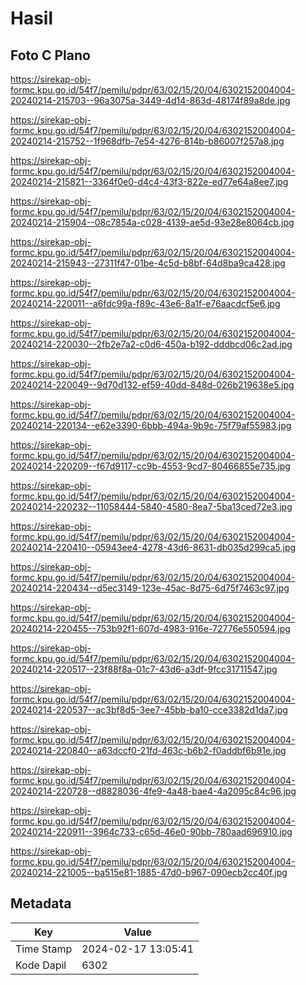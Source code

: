 # Hasil

## Foto C Plano

https://sirekap-obj-formc.kpu.go.id/54f7/pemilu/pdpr/63/02/15/20/04/6302152004004-20240214-215703--96a3075a-3449-4d14-863d-48174f89a8de.jpg

https://sirekap-obj-formc.kpu.go.id/54f7/pemilu/pdpr/63/02/15/20/04/6302152004004-20240214-215752--1f968dfb-7e54-4276-814b-b86007f257a8.jpg

https://sirekap-obj-formc.kpu.go.id/54f7/pemilu/pdpr/63/02/15/20/04/6302152004004-20240214-215821--3364f0e0-d4c4-43f3-822e-ed77e64a8ee7.jpg

https://sirekap-obj-formc.kpu.go.id/54f7/pemilu/pdpr/63/02/15/20/04/6302152004004-20240214-215904--08c7854a-c028-4139-ae5d-93e28e8064cb.jpg

https://sirekap-obj-formc.kpu.go.id/54f7/pemilu/pdpr/63/02/15/20/04/6302152004004-20240214-215943--27311f47-01be-4c5d-b8bf-64d8ba9ca428.jpg

https://sirekap-obj-formc.kpu.go.id/54f7/pemilu/pdpr/63/02/15/20/04/6302152004004-20240214-220011--a6fdc99a-f89c-43e6-8a1f-e76aacdcf5e6.jpg

https://sirekap-obj-formc.kpu.go.id/54f7/pemilu/pdpr/63/02/15/20/04/6302152004004-20240214-220030--2fb2e7a2-c0d6-450a-b192-dddbcd06c2ad.jpg

https://sirekap-obj-formc.kpu.go.id/54f7/pemilu/pdpr/63/02/15/20/04/6302152004004-20240214-220049--9d70d132-ef59-40dd-848d-026b219638e5.jpg

https://sirekap-obj-formc.kpu.go.id/54f7/pemilu/pdpr/63/02/15/20/04/6302152004004-20240214-220134--e62e3390-6bbb-494a-9b9c-75f79af55983.jpg

https://sirekap-obj-formc.kpu.go.id/54f7/pemilu/pdpr/63/02/15/20/04/6302152004004-20240214-220209--f67d9117-cc9b-4553-9cd7-80466855e735.jpg

https://sirekap-obj-formc.kpu.go.id/54f7/pemilu/pdpr/63/02/15/20/04/6302152004004-20240214-220232--11058444-5840-4580-8ea7-5ba13ced72e3.jpg

https://sirekap-obj-formc.kpu.go.id/54f7/pemilu/pdpr/63/02/15/20/04/6302152004004-20240214-220410--05943ee4-4278-43d6-8631-db035d299ca5.jpg

https://sirekap-obj-formc.kpu.go.id/54f7/pemilu/pdpr/63/02/15/20/04/6302152004004-20240214-220434--d5ec3149-123e-45ac-8d75-6d75f7463c97.jpg

https://sirekap-obj-formc.kpu.go.id/54f7/pemilu/pdpr/63/02/15/20/04/6302152004004-20240214-220455--753b92f1-607d-4983-916e-72776e550594.jpg

https://sirekap-obj-formc.kpu.go.id/54f7/pemilu/pdpr/63/02/15/20/04/6302152004004-20240214-220517--23f88f8a-01c7-43d6-a3df-9fcc31711547.jpg

https://sirekap-obj-formc.kpu.go.id/54f7/pemilu/pdpr/63/02/15/20/04/6302152004004-20240214-220537--ac3bf8d5-3ee7-45bb-ba10-cce3382d1da7.jpg

https://sirekap-obj-formc.kpu.go.id/54f7/pemilu/pdpr/63/02/15/20/04/6302152004004-20240214-220840--a63dccf0-21fd-463c-b6b2-f0addbf6b91e.jpg

https://sirekap-obj-formc.kpu.go.id/54f7/pemilu/pdpr/63/02/15/20/04/6302152004004-20240214-220728--d8828036-4fe9-4a48-bae4-4a2095c84c96.jpg

https://sirekap-obj-formc.kpu.go.id/54f7/pemilu/pdpr/63/02/15/20/04/6302152004004-20240214-220911--3964c733-c65d-46e0-90bb-780aad696910.jpg

https://sirekap-obj-formc.kpu.go.id/54f7/pemilu/pdpr/63/02/15/20/04/6302152004004-20240214-221005--ba515e81-1885-47d0-b967-090ecb2cc40f.jpg


## Metadata

| Key        | Value               |
| ---------- | ------------------- |
| Time Stamp | 2024-02-17 13:05:41 |
| Kode Dapil | 6302                |




